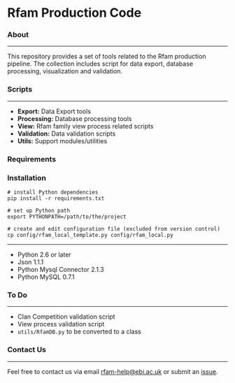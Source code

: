 # **Rfam Production Code**


### **About**
--------
This repository provides a set of tools related to the Rfam production pipeline. 
The collection includes script for data export, database processing, visualization 
and validation.

### **Scripts**
--------
* **Export:** Data Export tools
* **Processing:** Database processing tools
* **View:** Rfam family view process related scripts
* **Validation:** Data validation scripts
* **Utils:** Support modules/utilities 

### **Requirements** 
### Installation

```
# install Python dependencies
pip install -r requirements.txt

# set up Python path
export PYTHONPATH=/path/to/the/project

# create and edit configuration file (excluded from version control)
cp config/rfam_local_template.py config/rfam_local.py
```

---------------
* Python 2.6 or later 
* Json 1.1.1
* Python Mysql Connector 2.1.3
* Python MySQL 0.7.1

### **To Do**
--------
* Clan Competition validation script
* View process validation script
* `utils/RfamDB.py` to be converted to a class

### **Contact Us**
-------------
Feel free to contact us via email rfam-help@ebi.ac.uk or submit an [issue](https://github.com/Rfam/rfam-production/issues).
